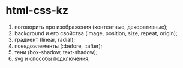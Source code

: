 # html-css-kz

1. поговорить про изображения (контентные, декоративные);
2. background и его свойства (image, position, size, repeat, origin);
3. градиент (linear, radial);
4. псевдоэлементы (::before, ::after);
5. тени (box-shadow, text-shadow);
6. svg и способы подключения;
